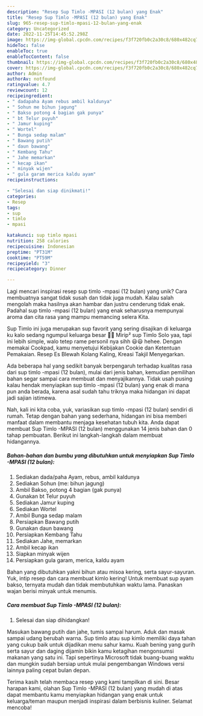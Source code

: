 ```yaml
---
description: "Resep Sup Timlo -MPASI (12 bulan) yang Enak"
title: "Resep Sup Timlo -MPASI (12 bulan) yang Enak"
slug: 965-resep-sup-timlo-mpasi-12-bulan-yang-enak
category: Uncategorized
date: 2022-11-25T14:45:52.298Z
image: https://img-global.cpcdn.com/recipes/f3f720fb0c2a30c8/680x482cq70/sup-timlo-mpasi-12-bulan-foto-resep-utama.jpg
hideToc: false
enableToc: true
enableTocContent: false
thumbnail: https://img-global.cpcdn.com/recipes/f3f720fb0c2a30c8/680x482cq70/sup-timlo-mpasi-12-bulan-foto-resep-utama.jpg
cover: https://img-global.cpcdn.com/recipes/f3f720fb0c2a30c8/680x482cq70/sup-timlo-mpasi-12-bulan-foto-resep-utama.jpg
author: Admin
authorAv: notfound
ratingvalue: 4.7
reviewcount: 12
recipeingredient:
- " dadapaha Ayam rebus ambil kaldunya"
- " Sohun me bihun jagung"
- " Bakso potong 4 bagian gak punya"
- " bt Telur puyuh"
- " Jamur kuping"
- " Wortel"
- " Bunga sedap malam"
- " Bawang putih"
- " daun bawang"
- " Kembang Tahu"
- " Jahe memarkan"
- " kecap ikan"
- " minyak wijen"
- " gula garam merica kaldu ayam"
recipeinstructions:

- "Selesai dan siap dinikmati!"
categories:
- Resep
tags:
- sup
- timlo
- mpasi

katakunci: sup timlo mpasi 
nutrition: 258 calories
recipecuisine: Indonesian
preptime: "PT31M"
cooktime: "PT59M"
recipeyield: "3"
recipecategory: Dinner

---
```





Lagi mencari inspirasi resep sup timlo -mpasi (12 bulan) yang unik? Cara membuatnya sangat tidak susah dan tidak juga mudah. Kalau salah mengolah maka hasilnya akan hambar dan justru cenderung tidak enak. Padahal sup timlo -mpasi (12 bulan) yang enak seharusnya mempunyai aroma dan cita rasa yang mampu memancing selera Kita.





Sup Timlo ini juga merupakan sup favorit yang sering disajikan di keluarga ku kalo sedang ngumpul keluarga besar 🤗🤗 Mirip² sup Timlo Solo yaa, tapi ini lebih simple, walo tetep rame personil nya sihh 😃😃 hehee. Dengan memakai Cookpad, kamu menyetujui Kebijakan Cookie dan Ketentuan Pemakaian. Resep Es Blewah Kolang Kaling, Kreasi Takjil Menyegarkan.

Ada beberapa hal yang sedikit banyak berpengaruh terhadap kualitas rasa dari sup timlo -mpasi (12 bulan), mulai dari jenis bahan, kemudian pemilihan bahan segar sampai cara membuat dan menyajikannya. Tidak usah pusing kalau hendak menyiapkan sup timlo -mpasi (12 bulan) yang enak di mana pun anda berada, karena asal sudah tahu triknya maka hidangan ini dapat jadi sajian istimewa.






Nah, kali ini kita coba, yuk, variasikan sup timlo -mpasi (12 bulan) sendiri di rumah. Tetap dengan bahan yang sederhana, hidangan ini bisa memberi manfaat dalam membantu menjaga kesehatan tubuh kita. Anda dapat membuat Sup Timlo -MPASI (12 bulan) menggunakan 14 jenis bahan dan 0 tahap pembuatan. Berikut ini langkah-langkah dalam membuat hidangannya.

<!--inarticleads1-->

##### Bahan-bahan dan bumbu yang dibutuhkan untuk menyiapkan Sup Timlo -MPASI (12 bulan):

1. Sediakan  dada/paha Ayam, rebus, ambil kaldunya
1. Sediakan  Sohun (me: bihun jagung)
1. Ambil  Bakso, potong 4 bagian (gak punya)
1. Gunakan  bt Telur puyuh
1. Sediakan  Jamur kuping
1. Sediakan  Wortel
1. Ambil  Bunga sedap malam
1. Persiapkan  Bawang putih
1. Gunakan  daun bawang
1. Persiapkan  Kembang Tahu
1. Sediakan  Jahe, memarkan
1. Ambil  kecap ikan
1. Siapkan  minyak wijen
1. Persiapkan  gula garam, merica, kaldu ayam


Bahan yang dibutuhkan yakni bihun atau misoa kering, serta sayur-sayuran. Yuk, intip resep dan cara membuat kimlo kering! Untuk membuat sup ayam bakso, ternyata mudah dan tidak membutuhkan waktu lama. Panaskan wajan berisi minyak untuk menumis. 

<!--inarticleads2-->

##### Cara membuat Sup Timlo -MPASI (12 bulan):


1. Selesai dan siap dihidangkan!

Masukan bawang putih dan jahe, tumis sampai harum. Aduk dan masak sampai udang berubah warna. Sup timlo atau sup kimlo memiliki daya tahan yang cukup baik untuk dijadikan menu sahur kamu. Kuah bening yang gurih serta sayur dan daging dijamin bikin kamu ketagihan mengonsumsi makanan yang satu ini. Tapi sepertinya Microsoft tidak buang-buang waktu dan mungkin sudah bersiap untuk mulai pengembangan Windows versi lainnya paling cepat bulan depan. 

Terima kasih telah membaca resep yang kami tampilkan di sini. Besar harapan kami, olahan Sup Timlo -MPASI (12 bulan) yang mudah di atas dapat membantu kamu menyiapkan hidangan yang enak untuk keluarga/teman maupun menjadi inspirasi dalam berbisnis kuliner. Selamat mencoba!
